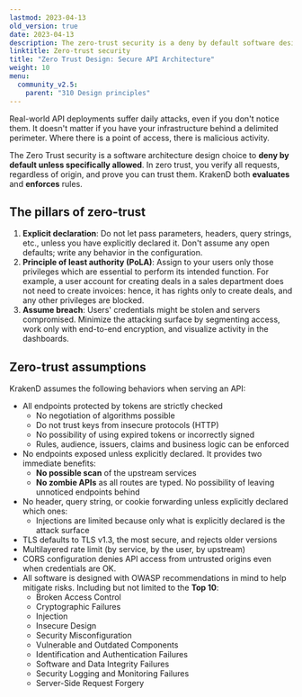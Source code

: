 ```yaml
---
lastmod: 2023-04-13
old_version: true
date: 2023-04-13
description: The zero-trust security is a deny by default software design choice, where the exposed surface is limited to what it's explictly declared.
linktitle: Zero-trust security
title: "Zero Trust Design: Secure API Architecture"
weight: 10
menu:
  community_v2.5:
    parent: "310 Design principles"
---
```

Real-world API deployments suffer daily attacks, even if you don't notice them. It doesn't matter if you have your infrastructure behind a delimited perimeter. Where there is a point of access, there is malicious activity.

The Zero Trust security is a software architecture design choice to **deny by default unless specifically allowed**. In zero trust, you verify all requests, regardless of origin, and prove you can trust them. KrakenD both **evaluates** and **enforces** rules.

## The pillars of zero-trust

1. **Explicit declaration**: Do not let pass parameters, headers, query strings, etc., unless you have explicitly declared it. Don't assume any open defaults; write any behavior in the configuration.
2. **Principle of least authority (PoLA)**: Assign to your users only those privileges which are essential to perform its intended function. For example, a user account for creating deals in a sales department does not need to create invoices: hence, it has rights only to create deals, and any other privileges are blocked.
3. **Assume breach**: Users' credentials might be stolen and servers compromised. Minimize the attacking surface by segmenting access, work only with end-to-end encryption, and visualize activity in the dashboards.

## Zero-trust assumptions
KrakenD assumes the following behaviors when serving an API:

- All endpoints protected by tokens are strictly checked
  - No negotiation of algorithms possible
  - Do not trust keys from insecure protocols (HTTP)
  - No possibility of using expired tokens or incorrectly signed
  - Rules, audience, issuers, claims and business logic can be enforced
- No endpoints exposed unless explicitly declared. It provides two immediate benefits:
  - **No possible scan** of the upstream services
  - **No zombie APIs** as all routes are typed. No possibility of leaving unnoticed endpoints behind
- No header, query string, or cookie forwarding unless explicitly declared which ones:
  - Injections are limited because only what is explicitly declared is the attack surface
- TLS defaults to TLS v1.3, the most secure, and rejects older versions
- Multilayered rate limit (by service, by the user, by upstream)
- CORS configuration denies API access from untrusted origins even when credentials are OK.
- All software is designed with OWASP recommendations in mind to help mitigate risks. Including but not limited to the **Top 10**:
    - Broken Access Control
    - Cryptographic Failures
    - Injection
    - Insecure Design
    - Security Misconfiguration
    - Vulnerable and Outdated Components
    - Identification and Authentication Failures
    - Software and Data Integrity Failures
    - Security Logging and Monitoring Failures
    - Server-Side Request Forgery
